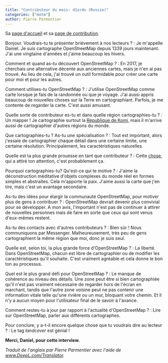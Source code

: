 ```yaml
---
title: "Contributeur du mois: d1sr4n (Russie)"
categories: ["motm"]
author: Pierre Parmentier
---
```


Sa [page d'accueil](https://www.openstreetmap.org/user/d1sr4n) et sa [page de contribution](https://hdyc.neis-one.org/?d1sr4n).

Bonjour. Voudrais-tu te présenter brièvement à nos lecteurs ?
: Je m'appelle Daniel. Je suis cartographe OpenStreetMap depuis 1339 jours maintenant. J'ai une vingtaine d'années et j'aime beaucoup les hivers.

Comment et quand as-tu découvert OpenStreetMap ?
: En 2017, je cherchais une alternative décente aux anciennes cartes, mais je n'en ai pas trouvé. Au lieu de cela, j'ai trouvé un outil formidable pour créer une carte pour moi et pour les autres.

Comment utilises-tu OpenStreetMap ?
: J'utilise OpenStreetMap comme carte lorsque je fais de la randonnée ou que je voyage. J'ai aussi appris beaucoup de nouvelles choses sur la Terre en cartographiant. Parfois, je me contente de regarder la carte. C'est aussi amusant.

Quelle sorte de contributeur es-tu et dans quelle région cartographies-tu ?
: Un mapper ! Je cartographie surtout la [République de Komi](https://fr.wikipedia.org/wiki/R%C3%A9publique_des_Komis), mais il m'arrive aussi de cartographier d'autres régions du monde.

Que cartographies-tu ? As-tu une spécialisation ?
: Tout est important, alors j'essaie de cartographier chaque détail dans une certaine limite, une certaine résolution. Principalement, les caractéristiques naturelles.

Quelle est ta plus grande prouesse en tant que contributeur ?
: Cette [chose](https://hdyc.neis-one.org/?d1sr4n), qui a attiré ton attention, c'est probablement ça.

Pourquoi cartographies-tu? Qu'est-ce qui te motive ?
: J'aime la déconstruction méditative d'objets complexes du monde réel en formes simples et abstraites. Cela m'apporte la paix. J'aime aussi la carte que j'en tire, mais c'est un avantage secondaire.

As-tu des idées pour élargir la communauté OpenStreetMap, pour motiver plus de gens à contribuer ?
: OpenStreetMap devrait devenir plus convivial pour se développer. A mon avis, l'important n'est pas de continuer à attirer de nouvelles personnes mais de faire en sorte que ceux qui sont venus d'eux-mêmes restent.

As-tu des contacts avec d'autres contributeurs ?
: Bien sûr ! Nous communiquons par Messenger. Malheureusement, très peu de gens cartographient la même région que moi, donc je suis seul.

Quelle est, selon toi, la plus grande force d'OpenStreetMap ?
: La liberté. Dans OpenStreetMap, chacun est libre de cartographier ou de modifier les caractéristiques qu'il souhaite. C'est vraiment agréable et cela donne le bon ton au processus.

Quel est le plus grand défi pour OpenStreetMap ?
: Le manque de cohérence au niveau des détails. Une zone peut être si bien cartographiée qu'il n'est pas vraiment nécessaire de regarder hors de l'écran en marchant, tandis que l'autre zone voisine peut ne pas contenir une information vitale telle qu'une rivière ou un mur, bloquant votre chemin. Et il n'y a aucun moyen pour l'utilisateur final de le savoir à l'avance.

Comment restes-tu à jour par rapport à l'actualité d'OpenStreetMap ?
: Lire sur OpenStreetMap, parler aux différents cartographes.

Pour conclure, y a-t-il encore quelque chose que tu voudrais dire au lecteur ?
: Le tag _landcover_ est génial !

**Merci, Daniel, pour cette interview.**

*Traduit de l'anglais par Pierre Parmentier avec l'aide de www.DeepL.com/Translator.*
